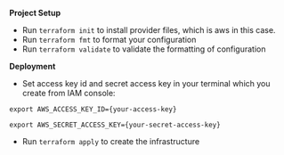 **Project Setup**
- Run `terraform init` to install provider files, which is aws in this case.
- Run `terraform fmt` to format your configuration
- Run `terraform validate` to validate the formatting of configuration

**Deployment**

- Set access key id and secret access key in your terminal which you create from IAM console:

`export AWS_ACCESS_KEY_ID={your-access-key}`

`export AWS_SECRET_ACCESS_KEY={your-secret-access-key}`

- Run `terraform apply` to create the infrastructure 
